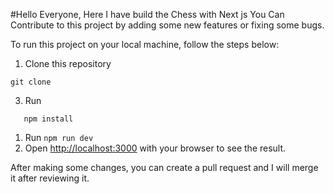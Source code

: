 #Hello Everyone, Here I have build the Chess with Next js
You Can Contribute to this project by adding some new features or fixing some bugs.

To run this project on your local machine, follow the steps below:

1. Clone this repository 
```terminal
git clone 
```
3. Run 
```terminal
   npm install
```
1. Run `npm run dev`
2. Open [http://localhost:3000](http://localhost:3000) with your browser to see the result.

After making some changes, you can create a pull request and I will merge it after reviewing it.